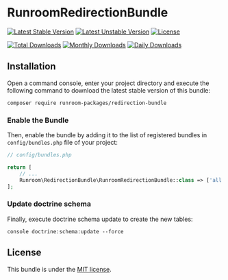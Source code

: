 RunroomRedirectionBundle
========================

[![Latest Stable Version](https://poser.pugx.org/runroom-packages/redirection-bundle/v/stable)](https://packagist.org/packages/runroom-packages/redirection-bundle)
[![Latest Unstable Version](https://poser.pugx.org/runroom-packages/redirection-bundle/v/unstable)](https://packagist.org/packages/runroom-packages/redirection-bundle)
[![License](https://poser.pugx.org/runroom-packages/redirection-bundle/license)](https://packagist.org/packages/runroom-packages/redirection-bundle)

[![Total Downloads](https://poser.pugx.org/runroom-packages/redirection-bundle/downloads)](https://packagist.org/packages/runroom-packages/redirection-bundle)
[![Monthly Downloads](https://poser.pugx.org/runroom-packages/redirection-bundle/d/monthly)](https://packagist.org/packages/runroom-packages/redirection-bundle)
[![Daily Downloads](https://poser.pugx.org/runroom-packages/redirection-bundle/d/daily)](https://packagist.org/packages/runroom-packages/redirection-bundle)

## Installation

Open a command console, enter your project directory and execute the following command to download the latest stable version of this bundle:

```
composer require runroom-packages/redirection-bundle
```

### Enable the Bundle

Then, enable the bundle by adding it to the list of registered bundles in `config/bundles.php` file of your project:

```php
// config/bundles.php

return [
    // ...
    Runroom\RedirectionBundle\RunroomRedirectionBundle::class => ['all' => true],
];
```

### Update doctrine schema

Finally, execute doctrine schema update to create the new tables:

```
console doctrine:schema:update --force
```

## License

This bundle is under the [MIT license](LICENSE).
